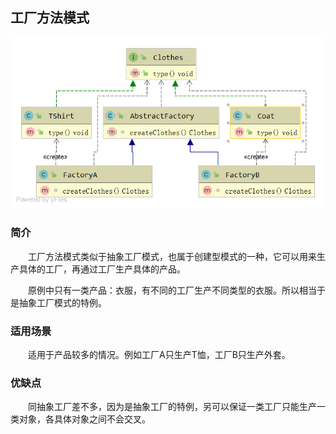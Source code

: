 ## 工厂方法模式

![工厂方法模式](https://github.com/GRain-long/ddstudy/blob/dev/ddstudy-designpattern/src/main/resources/image/factoryMethod.png)

### 简介
&emsp;&emsp;工厂方法模式类似于抽象工厂模式，也属于创建型模式的一种，它可以用来生产具体的工厂，再通过工厂生产具体的产品。  
  
&emsp;&emsp;原例中只有一类产品：衣服，有不同的工厂生产不同类型的衣服。所以相当于是抽象工厂模式的特例。


### 适用场景
&emsp;&emsp;适用于产品较多的情况。例如工厂A只生产T恤，工厂B只生产外套。

### 优缺点
&emsp;&emsp;同抽象工厂差不多，因为是抽象工厂的特例，另可以保证一类工厂只能生产一类对象，各具体对象之间不会交叉。




